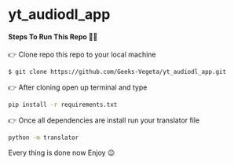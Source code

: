 # yt_audiodl_app

#### Steps To Run This Repo 🙋‍♂️

👉 Clone repo this repo to your local machine
```bash
$ git clone https://github.com/Geeks-Vegeta/yt_audiodl_app.git

```
👉 After cloning open up terminal and type
```bash
pip install -r requirements.txt
```
👉 Once all dependencies are install run your translator file
```bash
python -m translator
```

Every thing is done now Enjoy 😉